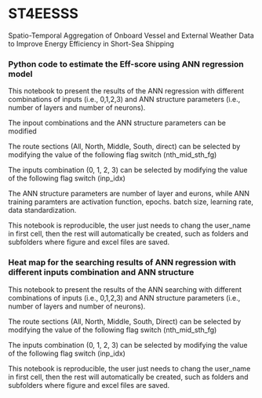 # ST4EESSS
Spatio-Temporal Aggregation of Onboard Vessel and External Weather Data to Improve Energy Efficiency in Short-Sea Shipping

### Python code to estimate the Eff-score using ANN regression model


This notebook to present the results of the ANN regression with different combinations of inputs (i.e., 0,1,2,3) and ANN structure parameters (i.e., number of layers and number of neurons).

The inpout combinations and the ANN structure parameters can be modified

The route sections (All, North, Middle, South, direct) can be selected by modifying the value of the following flag switch (nth_mid_sth_fg) 

The inputs combination (0, 1, 2, 3) can be selected by modifying the value of the following flag switch (inp_idx) 

The ANN structure parameters are number of layer and eurons, while ANN training paramters are activation function, epochs. batch size, learning rate, data standardization.

This notebook is reproducible,  the user just needs to chang the user_name in first cell, then the rest will automatically be created, such as folders and subfolders where figure and excel files are saved.


### Heat map for the searching results of ANN regression with different inputs combination and ANN structure

This notebook to present the results of the ANN searching with different combinations of inputs (i.e., 0,1,2,3) and ANN structure parameters (i.e., number of layers and number of neurons).

The route sections (All, North, Middle, South, Direct) can be selected by modifying the value of the following flag switch (nth_mid_sth_fg)

The inputs combination (0, 1, 2, 3) can be selected by modifying the value of the following flag switch (inp_idx)

This notebook is reproducible, the user just needs to chang the user_name in first cell, then the rest will automatically be created, such as folders and subfolders where figure and excel files are saved.
